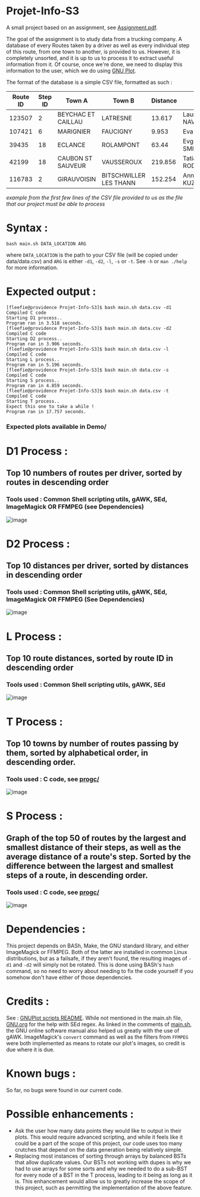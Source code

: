 # Projet-Info-S3
A small project based on an assignment, see [Assignment.pdf](Assignment.pdf).

The goal of the assignment is to study data from a trucking company. A database of every Routes taken by a driver as well as every individual step of this route, from one town to another, is provided to us. However, it is completely unsorted, and it is up to us to process it to extract useful information from it. Of course, once we're done, we need to display this information to the user, which we do using [GNU Plot](http://www.gnuplot.info/).

The format of the database is a simple CSV file, formatted as such :

| Route ID | Step ID | Town A | Town B | Distance | Driver |
| -- | -- | -- | -- | -- | -- |
|123507|2|BEYCHAC ET CAILLAU|LATRESNE|13.617|Laura NAVARRO
107421|6|MARIGNIER|FAUCIGNY|9.953|Eva WEBER
39435|18|ECLANCE|ROLAMPONT|63.44|Evgeniy SMITH
42199|18|CAUBON ST SAUVEUR|VAUSSEROUX|219.856|Tatiana RODRIGUEZ
116783|2|GIRAUVOISIN|BITSCHWILLER LES THANN|152.254|Anna KUZNETSOVA

_example from the first few lines of the CSV file provided to us as the file that our project must be able to process_

# Syntax :

```bash main.sh DATA_LOCATION ARG```

where ``DATA_LOCATION`` is the path to your CSV file (will be copied under data/data.csv) and ``ARG`` is either ``-d1``, ``-d2``, ``-l``, ``-s`` or ``-t``. See ``-h`` or ``man ./help`` for more information.


# Expected output :

```
[fleefie@providence Projet-Info-S3]$ bash main.sh data.csv -d1
Compiled C code
Starting D1 process..
Program ran in 3.518 seconds.
[fleefie@providence Projet-Info-S3]$ bash main.sh data.csv -d2
Compiled C code
Starting D2 process..
Program ran in 3.906 seconds.
[fleefie@providence Projet-Info-S3]$ bash main.sh data.csv -l
Compiled C code
Starting L process..
Program ran in 5.196 seconds.
[fleefie@providence Projet-Info-S3]$ bash main.sh data.csv -s
Compiled C code
Starting S process..
Program ran in 4.859 seconds.
[fleefie@providence Projet-Info-S3]$ bash main.sh data.csv -t
Compiled C code
Starting T process..
Expect this one to take a while !
Program ran in 17.757 seconds.
``````

### Expected plots available in Demo/

# D1 Process :
## Top 10 numbers of routes per driver, sorted by routes in descending order
### Tools used : Common Shell scripting utils, gAWK, SEd, ImageMagick OR FFMPEG (see Dependencies) 
![image](demo/d1.png)

# D2 Process :
## Top 10 distances per driver, sorted by distances in descending order
### Tools used : Common Shell scripting utils, gAWK, SEd, ImageMagick OR FFMPEG (See Dependencies)
![image](demo/d2.png)

# L Process :
## Top 10 route distances, sorted by route ID in descending order
### Tools used : Common Shell scripting utils, gAWK, SEd
![image](demo/l.png)

# T Process :
## Top 10 towns by number of routes passing by them, sorted by alphabetical order, in descending order.
### Tools used : C code, see [progc/](progc/)
![image](demo/t.png)

# S Process :
## Graph of the top 50 of routes by the largest and smallest distance of their steps, as well as the average distance of a route's step. Sorted by the difference between the largest and smallest steps of a route, in descending order.
### Tools used : C code, see [progc/](progc/)
![image](demo/s.png)

# Dependencies :

This project depends on BASh, Make, the GNU standard library, and either ImageMagick or FFMPEG. Both of the latter are installed in common Linux distributions, but as a failsafe, if they aren't found, the resulting images of ``-d1`` and ``-d2`` will simply not be rotated. This is done using BASh's ``hash`` command, so no need to worry about needing to fix the code yourself if you somehow don't have either of those dependencies.

# Credits :

See : [GNUPlot scripts README](gnuplot/README.md). While not mentioned in the main.sh file, [GNU.org](https://www.gnu.org/software/sed/manual/html_node/Regular-Expressions.html) for the help with SEd regex. As linked in the comments of [main.sh](main.sh), the GNU online software manual also helped us greatly with the use of gAWK. ImageMagick's ``convert`` command as well as the filters from ``FFMPEG`` were both implemented as means to rotate our plot's images, so credit is due where it is due.

# Known bugs :

So far, no bugs were found in our current code.

# Possible enhancements :

- Ask the user how many data points they would like to output in their plots. This would require advanced scripting, and while it feels like it could be a part of the scope of this project, our code uses too many crutches that depend on the data generation being relatively simple.
- Replacing most instances of sorting through arrays by balanced BSTs that allow duplicate values. Our BSTs not working with dupes is why we had to use arrays for some sorts and why we needed to do a sub-BST for every node of a BST in the T process, leading to it being as long as it is. This enhancement would allow us to greatly increase the scope of this project, such as permitting the implementation of the above feature.
